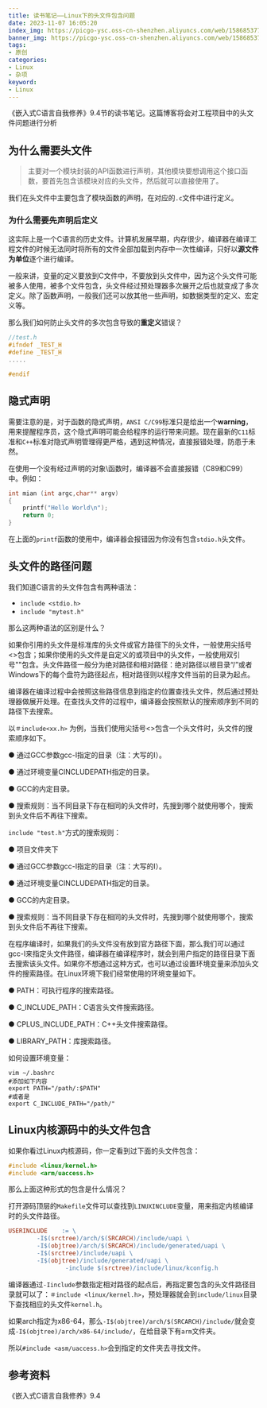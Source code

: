 ```yaml
---
title: 读书笔记——Linux下的头文件包含问题
date: 2023-11-07 16:05:20
index_img: https://picgo-ysc.oss-cn-shenzhen.aliyuncs.com/web/1586853771_daniel-leone-v7datklzzaw-unsplash-modded.jpg
banner_img: https://picgo-ysc.oss-cn-shenzhen.aliyuncs.com/web/1586853771_daniel-leone-v7datklzzaw-unsplash-modded.jpg
tags: 
- 原创
categories: 
- Linux
- 杂项
keyword: 
- Linux
---
```


《嵌入式C语言自我修养》9.4节的读书笔记。这篇博客将会对工程项目中的头文件问题进行分析
<!-- more -->
## 为什么需要头文件

>主要对一个模块封装的API函数进行声明，其他模块要想调用这个接口函数，要首先包含该模块对应的头文件，然后就可以直接使用了。   

我们在头文件中主要包含了模块函数的声明，在对应的`.c`文件中进行定义。

### 为什么需要先声明后定义

这实际上是一个C语言的历史文件。计算机发展早期，内存很少，编译器在编译工程文件的时候无法同时将所有的文件全部加载到内存中一次性编译，只好以**源文件为单位**逐个进行编译。



一般来讲，变量的定义要放到C文件中，不要放到头文件中，因为这个头文件可能被多人使用，被多个文件包含，头文件经过预处理器多次展开之后也就变成了多次定义。除了函数声明，一般我们还可以放其他一些声明，如数据类型的定义、宏定义等。

那么我们如何防止头文件的多次包含导致的**重定义**错误？

```c
//test.h
#ifndef _TEST_H
#define _TEST_H
.....

#endif
```

## 隐式声明

需要注意的是，对于函数的隐式声明，`ANSI C/C99`标准只是给出一个**warning**，用来提醒程序员，这个隐式声明可能会给程序的运行带来问题。现在最新的`C11`标准和`C++`标准对隐式声明管理得更严格，遇到这种情况，直接报错处理，防患于未然。

在使用一个没有经过声明的对象\函数时，编译器不会直接报错（C89和C99）中。例如：
```c
int mian (int argc,char** argv)
{
    printf("Hello World\n");
    return 0;
}
```
在上面的`printf`函数的使用中，编译器会报错因为你没有包含`stdio.h`头文件。

## 头文件的路径问题

我们知道C语言的头文件包含有两种语法：   
- `include <stdio.h>`
- `include "mytest.h"`

那么这两种语法的区别是什么？

如果你引用的头文件是标准库的头文件或官方路径下的头文件，一般使用尖括号<>包含；如果你使用的头文件是自定义的或项目中的头文件，一般使用双引号""包含。头文件路径一般分为绝对路径和相对路径：绝对路径以根目录“/”或者Windows下的每个盘符为路径起点，相对路径则以程序文件当前的目录为起点。

编译器在编译过程中会按照这些路径信息到指定的位置查找头文件，然后通过预处理器做展开处理。在查找头文件的过程中，编译器会按照默认的搜索顺序到不同的路径下去搜索。

以`＃include<xx.h>`  为例，当我们使用尖括号<>包含一个头文件时，头文件的搜索顺序如下。

● 通过GCC参数gcc-I指定的目录（注：大写的I）。

● 通过环境变量CINCLUDEPATH指定的目录。

● GCC的内定目录。

● 搜索规则：当不同目录下存在相同的头文件时，先搜到哪个就使用哪个，搜索到头文件后不再往下搜索。


`include "test.h"`方式的搜索规则：

● 项目文件夹下 

● 通过GCC参数gcc-I指定的目录（注：大写的I）。

● 通过环境变量CINCLUDEPATH指定的目录。

● GCC的内定目录。

● 搜索规则：当不同目录下存在相同的头文件时，先搜到哪个就使用哪个，搜索到头文件后不再往下搜索。


在程序编译时，如果我们的头文件没有放到官方路径下面，那么我们可以通过gcc-I来指定头文件路径，编译器在编译程序时，就会到用户指定的路径目录下面去搜索该头文件。如果你不想通过这种方式，也可以通过设置环境变量来添加头文件的搜索路径。在Linux环境下我们经常使用的环境变量如下。

● PATH：可执行程序的搜索路径。

● C_INCLUDE_PATH：C语言头文件搜索路径。

● CPLUS_INCLUDE_PATH：C++头文件搜索路径。

● LIBRARY_PATH：库搜索路径。



如何设置环境变量：

```shell
vim ~/.bashrc
#添加如下内容
export PATH="/path/:$PATH"
#或者是
export C_INCLUDE_PATH="/path/"
```

## Linux内核源码中的头文件包含

如果你看过Linux内核源码，你一定看到过下面的头文件包含：

```c
#include <linux/kernel.h>
#include <arm/uaccess.h>
```

那么上面这种形式的包含是什么情况？

打开源码顶层的`Makefile`文件可以查找到`LINUXINCLUDE`变量，用来指定内核编译时的头文件路径。

```Makefile
USERINCLUDE    := \
		-I$(srctree)/arch/$(SRCARCH)/include/uapi \
		-I$(objtree)/arch/$(SRCARCH)/include/generated/uapi \
		-I$(srctree)/include/uapi \
		-I$(objtree)/include/generated/uapi \
                -include $(srctree)/include/linux/kconfig.h
```

编译器通过`-Iinclude`参数指定相对路径的起点后，再指定要包含的头文件路径目录就可以了：`＃include <linux/kernel.h>`，预处理器就会到`include/linux`目录下查找相应的头文件`kernel.h`。

如果arch指定为x86-64，那么`-I$(objtree)/arch/$(SRCARCH)/include/`就会变成`-I$(objtree)/arch/x86-64/include/`，在给目录下有`arm`文件夹。

所以`#include <asm/uaccess.h>`会到指定的文件夹去寻找文件。


## 参考资料

《嵌入式C语言自我修养》9.4